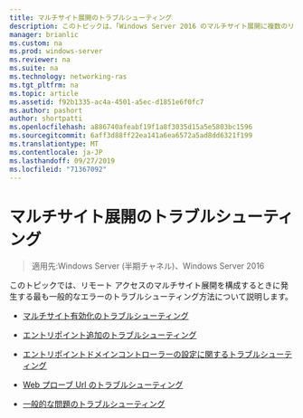```yaml
---
title: マルチサイト展開のトラブルシューティング
description: このトピックは、「Windows Server 2016 のマルチサイト展開に複数のリモートアクセスサーバーを展開する」の一部です。
manager: brianlic
ms.custom: na
ms.prod: windows-server
ms.reviewer: na
ms.suite: na
ms.technology: networking-ras
ms.tgt_pltfrm: na
ms.topic: article
ms.assetid: f92b1335-ac4a-4501-a5ec-d1851e6f0fc7
ms.author: pashort
author: shortpatti
ms.openlocfilehash: a886740afeabf19f1a8f3035d15a5e5803bc1596
ms.sourcegitcommit: 6aff3d88ff22ea141a6ea6572a5ad8dd6321f199
ms.translationtype: MT
ms.contentlocale: ja-JP
ms.lasthandoff: 09/27/2019
ms.locfileid: "71367092"
---
```

# <a name="troubleshoot-a-multisite-deployment"></a>マルチサイト展開のトラブルシューティング

>適用先:Windows Server (半期チャネル)、Windows Server 2016

このトピックでは、リモート アクセスのマルチサイト展開を構成するときに発生する最も一般的なエラーのトラブルシューティング方法について説明します。   
  
-   [マルチサイト有効化のトラブルシューティング](Troubleshooting-Enabling-Multisite.md)  
  
-   [エントリポイント追加のトラブルシューティング](Troubleshooting-Adding-Entry-Points.md)  
  
-   [エントリポイントドメインコントローラーの設定に関するトラブルシューティング](Troubleshooting-Setting-the-Entry-Point-Domain-Controller.md)  
  
-   [Web プローブ Url のトラブルシューティング](Troubleshooting-Web-Probe-URLs.md)  
  
-   [一般的な問題のトラブルシューティング](Troubleshooting-General-Issues.md)  
  


